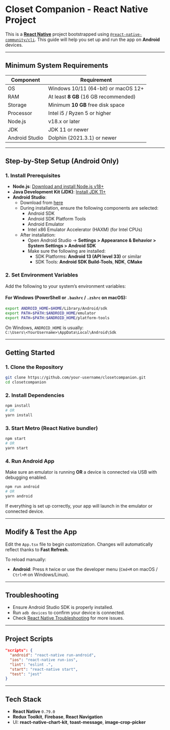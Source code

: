 # Closet Companion - React Native Project

This is a [**React Native**](https://reactnative.dev) project bootstrapped using [`@react-native-community/cli`](https://github.com/react-native-community/cli). This guide will help you set up and run the app on **Android** devices.

---

## Minimum System Requirements

| Component          | Requirement                                   |
|--------------------|-----------------------------------------------|
| OS                 | Windows 10/11 (64-bit) or macOS 12+           |
| RAM                | At least **8 GB** (16 GB recommended)         |
| Storage            | Minimum **10 GB** free disk space             |
| Processor          | Intel i5 / Ryzen 5 or higher                  |
| Node.js            | v18.x or later                                |
| JDK                | JDK 11 or newer                               |
| Android Studio     | Dolphin (2021.3.1) or newer                   |

---

##  Step-by-Step Setup (Android Only)

### 1. Install Prerequisites

- **Node.js**: [Download and install Node.js v18+](https://nodejs.org)
- **Java Development Kit (JDK)**: [Install JDK 11+](https://adoptopenjdk.net/)
- **Android Studio**:
  - Download from [here](https://developer.android.com/studio)
  - During installation, ensure the following components are selected:
    - Android SDK
    - Android SDK Platform Tools
    - Android Emulator
    - Intel x86 Emulator Accelerator (HAXM) (for Intel CPUs)
  - After installation:
    - Open Android Studio → **Settings > Appearance & Behavior > System Settings > Android SDK**
    - Make sure the following are installed:
      - SDK Platforms: **Android 13 (API level 33)** or similar
      - SDK Tools: **Android SDK Build-Tools**, **NDK**, **CMake**

### 2. Set Environment Variables

Add the following to your system’s environment variables:

#### For Windows (PowerShell or `.bashrc` / `.zshrc` on macOS):

```sh
export ANDROID_HOME=$HOME/Library/Android/sdk
export PATH=$PATH:$ANDROID_HOME/emulator
export PATH=$PATH:$ANDROID_HOME/platform-tools
```

On Windows, `ANDROID_HOME` is usually:  
`C:\Users\<YourUsername>\AppData\Local\Android\Sdk`

---

## Getting Started

### 1. Clone the Repository

```sh
git clone https://github.com/your-username/closetcompanion.git
cd closetcompanion
```

### 2. Install Dependencies

```sh
npm install
# OR
yarn install
```

### 3. Start Metro (React Native bundler)

```sh
npm start
# OR
yarn start
```

### 4. Run Android App

Make sure an emulator is running **OR** a device is connected via USB with debugging enabled.

```sh
npm run android
# OR
yarn android
```

If everything is set up correctly, your app will launch in the emulator or connected device.

---

## Modify & Test the App

Edit the `App.tsx` file to begin customization. Changes will automatically reflect thanks to **Fast Refresh**.

To reload manually:

- **Android**: Press `R` twice or use the developer menu (`Cmd+M` on macOS / `Ctrl+M` on Windows/Linux).

---

## Troubleshooting

- Ensure Android Studio SDK is properly installed.
- Run `adb devices` to confirm your device is connected.
- Check [React Native Troubleshooting](https://reactnative.dev/docs/troubleshooting) for more issues.

---

## Project Scripts

```json
"scripts": {
  "android": "react-native run-android",
  "ios": "react-native run-ios",
  "lint": "eslint .",
  "start": "react-native start",
  "test": "jest"
}
```

---

##  Tech Stack

- **React Native** `0.79.0`
- **Redux Toolkit**, **Firebase**, **React Navigation**
- UI: **react-native-chart-kit**, **toast-message**, **image-crop-picker**

